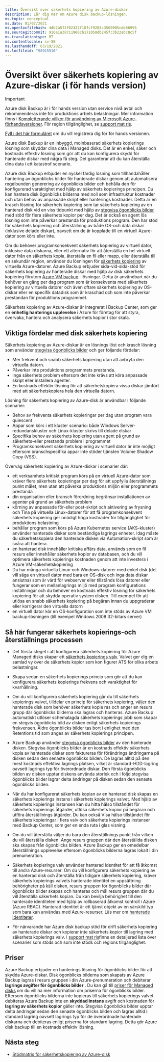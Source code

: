 ```yaml
---
title: Översikt över säkerhets kopiering av Azure-diskar
description: Lär dig mer om Azure disk backup-lösningen.
ms.topic: conceptual
ms.date: 01/07/2021
ms.openlocfilehash: 4db2a5f3f02322f18fcf9203c3560905cde86996
ms.sourcegitcommit: 910a1a38711966cb171050db245fc3b22abc8c5f
ms.translationtype: MT
ms.contentlocale: sv-SE
ms.lasthandoff: 03/19/2021
ms.locfileid: "98915516"
---
```

# <a name="overview-of-azure-disk-backup-in-preview"></a>Översikt över säkerhets kopiering av Azure-diskar (i för hands version)

>[!IMPORTANT]
>Azure disk Backup är i för hands version utan service nivå avtal och rekommenderas inte för produktions arbets belastningar. Mer information finns i [Kompletterande villkor för användning av Microsoft Azure-förhandsversioner](https://azure.microsoft.com/support/legal/preview-supplemental-terms/). För region tillgänglighet, se [support mat ris](disk-backup-support-matrix.md).
>
>[Fyll i det här formuläret](https://forms.office.com/Pages/ResponsePage.aspx?id=v4j5cvGGr0GRqy180BHbR1vE8L51DIpDmziRt_893LVUNFlEWFJBN09PTDhEMjVHS05UWFkxUlUzUS4u) om du vill registrera dig för för hands versionen.

Azure disk Backup är en inbyggd, molnbaserad säkerhets kopierings lösning som skyddar dina data i Managed disks. Det är en enkel, säker och kostnads effektiv lösning som gör att du kan konfigurera skydd för hanterade diskar med några få steg. Det garanterar att du kan återställa dina data i ett katastrof scenario.

Azure disk Backup erbjuder en nyckel färdig lösning som tillhandahåller hantering av ögonblicks bilder för hanterade diskar genom att automatisera regelbunden generering av ögonblicks bilder och behålla den för konfigurerad varaktighet med hjälp av säkerhets kopierings principen. Du kan hantera disk ögonblicks bilderna med noll som infrastruktur kostnader och utan behov av anpassade skript eller hanterings kostnader. Detta är en krasch lösning för säkerhets kopiering som tar säkerhets kopiering av en hanterad disk vid en viss tidpunkt med hjälp av [stegvisa ögonblicks bilder](../virtual-machines/disks-incremental-snapshots.md) med stöd för flera säkerhets kopior per dag. Det är också en agent lös lösning som inte påverkar prestanda för produktions program. Den har stöd för säkerhets kopiering och återställning av både OS-och data diskar (inklusive delade diskar), oavsett om de är kopplade till en virtuell Azure-dator som körs eller inte.

Om du behöver programkonsekvent säkerhets kopiering av virtuell dator, inklusive data diskarna, eller ett alternativ för att återställa en hel virtuell dator från en säkerhets kopia, återställa en fil eller mapp, eller återställa till en sekundär region, använder du lösningen för [säkerhets kopiering](backup-azure-vms-introduction.md) av virtuella Azure-datorer. Azure Backup erbjuder sida-vid-sida-stöd för säkerhets kopiering av hanterade diskar med hjälp av disk säkerhets kopiering förutom [Azure VM backup](./backup-azure-vms-introduction.md) -lösningar. Detta är användbart när du behöver en gång per dag program som är konsekventa med säkerhets kopiering av virtuella datorer och även oftare säkerhets kopiering av OS-diskar eller en specifik datadisk som är kraschad och som inte påverkar prestandan för produktions programmet.

Säkerhets kopiering av Azure-diskar är integrerat i Backup Center, som ger en **enhetlig hanterings upplevelse** i Azure för företag för att styra, övervaka, hantera och analysera säkerhets kopior i stor skala.

## <a name="key-benefits-of-disk-backup"></a>Viktiga fördelar med disk säkerhets kopiering

Säkerhets kopiering av Azure-diskar är en lösnings löst och krasch lösning som använder [stegvisa ögonblicks bilder](../virtual-machines/disks-incremental-snapshots.md) och ger följande fördelar:

- Mer frekvent och snabb säkerhets kopiering utan att avbryta den virtuella datorn.
- Påverkar inte produktions programmets prestanda.
- Inga säkerhets problem eftersom det inte krävs att köra anpassade skript eller installera agenter.
- En kostnads effektiv lösning för att säkerhetskopiera vissa diskar jämfört med att säkerhetskopiera hela den virtuella datorn.

Lösning för säkerhets kopiering av Azure-disk är användbar i följande scenarier:

- Behov av frekventa säkerhets kopieringar per dag utan program vara quiescent
- Appar som körs i ett kluster scenario: både Windows Server-redundanskluster och Linux-kluster skrivs till delade diskar
- Specifika behov av säkerhets kopiering utan agent på grund av säkerhets-eller prestanda problem i programmet
- Programkonsekvent säkerhets kopiering av virtuell dator är inte möjligt eftersom branschspecifika appar inte stöder tjänsten Volume Shadow Copy (VSS).

Överväg säkerhets kopiering av Azure-diskar i scenarier där:

- ett verksamhets kritiskt program körs på en virtuell Azure-dator som kräver flera säkerhets kopieringar per dag för att uppfylla återställnings punkt målet, men utan att påverka produktions miljön eller programmets prestanda
- din organisation eller bransch förordning begränsar installationen av agenter på grund av säkerhets problem
- körning av anpassade för-eller post-skript och aktivering av frysning och Tina på virtuella Linux-datorer för att få programkonsekvent säkerhets kopiering ger onödigt höga kostnader för tillgänglighet för produktions belastning
- behållar program som körs på Azure Kubernetes service (AKS-kluster) använder hanterade diskar som beständiga lagrings enheter. Idag måste du säkerhetskopiera den hanterade disken via Automation-skript som är svåra att hantera.
- en hanterad disk innehåller kritiska affärs data, används som en fil resurs eller innehåller säkerhets kopior av databasen, och du vill optimera säkerhets kopierings kostnaden genom att inte investera i Azure VM-säkerhetskopiering
- Du har många virtuella Linux-och Windows-datorer med enkel disk (det vill säga en virtuell dator med bara en OS-disk och inga data diskar anslutna) som är värd för webserver eller tillstånds lösa datorer eller fungerar som en mellanlagrings miljö med program konfigurations inställningar och du behöver en kostnads effektiv lösning för säkerhets kopiering för att skydda operativ system disken. Till exempel för att utlösa en snabb säkerhets kopiering på begäran innan du uppgraderar eller korrigerar den virtuella datorn
- en virtuell dator kör en OS-konfiguration som inte stöds av Azure VM backup-lösningen (till exempel Windows 2008 32-bitars server)

## <a name="how-the-backup-and-restore-process-works"></a>Så här fungerar säkerhets kopierings-och återställnings processen

- Det första steget i att konfigurera säkerhets kopiering för Azure Managed disks skapar ett [säkerhets kopierings valv](backup-vault-overview.md). Valvet ger dig en samlad vy över de säkerhets kopior som kon figurer ATS för olika arbets belastningar.

- Skapa sedan en säkerhets kopierings princip som gör att du kan konfigurera säkerhets kopierings frekvens och varaktighet för kvarhållning.

- Om du vill konfigurera säkerhets kopiering går du till säkerhets kopierings valvet, tilldelar en princip för säkerhets kopiering, väljer den hanterade disk som behöver säkerhets kopie ras och anger en resurs grupp där ögonblicks bilderna ska lagras och hanteras. Azure Backup automatiskt utlöser schemalagda säkerhets kopierings jobb som skapar en stegvis ögonblicks bild av disken enligt säkerhets kopierings frekvensen. Äldre ögonblicks bilder tas bort i enlighet med den Retentions tid som anges av säkerhets kopierings principen.

- Azure Backup använder [stegvisa ögonblicks bilder](../virtual-machines/disks-incremental-snapshots.md#restrictions) av den hanterade disken. Stegvisa ögonblicks bilder är en kostnads effektiv säkerhets kopia av hanterade diskar som faktureras för förändrings ändringarna på disken sedan den senaste ögonblicks bilden. De lagras alltid på den mest kostnads effektiva lagrings platsen, vilket är standard-HDD-lagring oavsett lagrings typ för överordnade diskar. Den första ögonblicks bilden av disken upptar diskens använda storlek och i följd stegvisa ögonblicks bilder lagrar delta ändringar på disken sedan den senaste ögonblicks bilden.

- När du har konfigurerat säkerhets kopian av en hanterad disk skapas en säkerhets kopierings instans i säkerhets kopierings valvet. Med hjälp av säkerhets kopierings instansen kan du hitta hälso tillståndet för säkerhets kopierings åtgärder, utlösa säkerhets kopior på begäran och utföra återställnings åtgärder. Du kan också Visa hälso tillståndet för säkerhets kopieringar i flera valv och säkerhets kopierings instanser med Backup Center, som ger en enda ruta i glas visning.

- Om du vill återställa väljer du bara den återställnings punkt från vilken du vill återställa disken. Ange resurs gruppen där den återställda disken ska skapas från ögonblicks bilden. Azure Backup ger en omedelbar återställnings upplevelse eftersom ögonblicks bilderna lagras lokalt i din prenumeration.

- Säkerhets kopierings valv använder hanterad identitet för att få åtkomst till andra Azure-resurser. Om du vill konfigurera säkerhets kopiering av en hanterad disk och återställa från tidigare säkerhets kopiering, kräver säkerhets kopierings valvets hanterade identitet en uppsättning behörigheter på käll disken, resurs gruppen för ögonblicks bilder där ögonblicks bilder skapas och hanteras och mål resurs gruppen där du vill återställa säkerhets kopian. Du kan bevilja behörighet till den hanterade identiteten med hjälp av rollbaserad åtkomst kontroll i Azure (Azure RBAC). Hanterad identitet är ett tjänst objekt av en särskild typ som bara kan användas med Azure-resurser. Läs mer om [hanterade identiteter](../active-directory/managed-identities-azure-resources/overview.md).

- För närvarande har Azure disk backup stöd för drift säkerhets kopiering av hanterade diskar och kopierar inte säkerhets kopior till lagring med säkerhets kopierings valv. I [support mat ris](disk-backup-support-matrix.md)finns en detaljerad lista över scenarier som stöds och som inte stöds och regions tillgänglighet.

## <a name="pricing"></a>Priser

Azure Backup erbjuder en hanterings lösning för ögonblicks bilder för att skydda Azure-diskar. Disk ögonblicks bilderna som skapats av Azure Backup lagras i resurs gruppen i din Azure-prenumeration och debiterar **lagrings avgifter för ögonblicks bilder** . Du kan gå till [priser för Managed disks](https://azure.microsoft.com/pricing/details/managed-disks/) om du vill ha mer information om priserna för ögonblicks bilder. Eftersom ögonblicks bilderna inte kopieras till säkerhets kopierings valvet debiteras Azure Backup inte en **skyddad instans** avgift och kostnaden för **lagring av säkerhets kopior** gäller inte. Stegvisa ögonblicks bilder upptar delta ändringar sedan den senaste ögonblicks bilden och lagras alltid i standard lagring oavsett lagrings typ för de överordnade hanterade diskarna och debiteras enligt priserna för standard lagring. Detta gör Azure disk backup till en kostnads effektiv lösning.

## <a name="next-steps"></a>Nästa steg

- [Stödmatris för säkerhetskopiering av Azure-disk](disk-backup-support-matrix.md)
